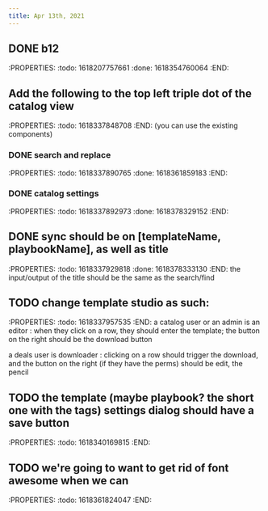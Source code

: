 ```yaml
---
title: Apr 13th, 2021
---
```


## DONE b12
:PROPERTIES:
:todo: 1618207757661
:done: 1618354760064
:END:
## Add the following to the top left triple dot of the catalog view
:PROPERTIES:
:todo: 1618337848708
:END:
(you can use the existing components)
### DONE search and replace
:PROPERTIES:
:todo: 1618337890765
:done: 1618361859183
:END:
### DONE catalog settings
:PROPERTIES:
:todo: 1618337892973
:done: 1618378329152
:END:
## DONE sync should be on [templateName, playbookName], as well as title
:PROPERTIES:
:todo: 1618337929818
:done: 1618378333130
:END:
the input/output of the title should be the same as the search/find
## TODO change template studio as such:
:PROPERTIES:
:todo: 1618337957535
:END:
a catalog user or an admin is an editor
: when they click on a row, they should enter the template; the button on the right should be the download button

a deals user is downloader
: clicking on a row should trigger the download, and the button on the right (if they have the perms) should be edit, the pencil
## TODO the template (maybe playbook? the short one with the tags) settings dialog should have a save button
:PROPERTIES:
:todo: 1618340169815
:END:
## TODO we're going to want to get rid of font awesome when we can
:PROPERTIES:
:todo: 1618361824047
:END:
